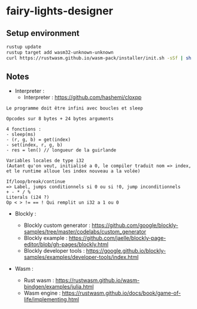 # fairy-lights-designer

## Setup environment

```bash
rustup update
rustup target add wasm32-unknown-unknown
curl https://rustwasm.github.io/wasm-pack/installer/init.sh -sSf | sh
```

## Notes

- Interpreter :
  - Interpreter : https://github.com/hashemi/cloxpp

```
Le programme doit être infini avec boucles et sleep

Opcodes sur 8 bytes + 24 bytes arguments

4 fonctions :
- sleep(ms)
- (r, g, b) = get(index)
- set(index, r, g, b)
- res = len() // longueur de la guirlande 

Variables locales de type i32
(Autant qu'on veut, initialisé a 0, le compiler traduit nom => index, et le runtime alloue les index nouveau a la volée)

If/loop/break/continue
=> Label, jumps conditionnels si 0 ou si !0, jump inconditionnels
+ - * / %
Literals (i24 ?)
Op < > != == ! Qui remplit un i32 a 1 ou 0
```

- Blockly :
  - Blockly custom generator : https://github.com/google/blockly-samples/tree/master/codelabs/custom_generator
  - Blockly example : https://github.com/jaelle/blockly-page-editor/blob/gh-pages/blockly.html
  - Blockly developer tools : https://google.github.io/blockly-samples/examples/developer-tools/index.html

- Wasm :
  - Rust wasm : https://rustwasm.github.io/wasm-bindgen/examples/julia.html
  - Wasm engine : https://rustwasm.github.io/docs/book/game-of-life/implementing.html
